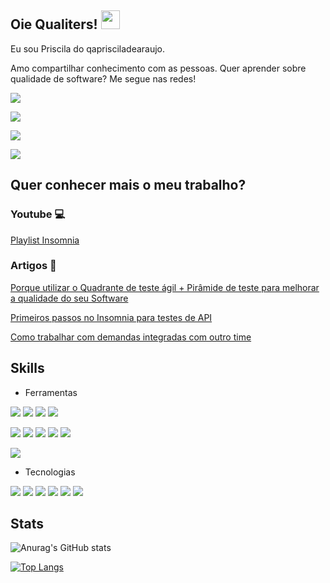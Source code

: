 ## Oie Qualiters! <img src="https://raw.githubusercontent.com/MartinHeinz/MartinHeinz/master/wave.gif" width="30px">

Eu sou Priscila do qaprisciladearaujo.

Amo compartilhar conhecimento com as pessoas. Quer aprender sobre qualidade de software? Me segue nas redes! 

<a href="https://www.instagram.com/qaprisciladearaujo/"><img src="https://img.shields.io/static/v1?label=Instagram&message=@qaprisciladearaujo&color=blueviolet&logo=Instagram"></a>

<a href="https://www.tiktok.com/@qaprisciladearaujo"><img src="https://img.shields.io/static/v1?label=Instagram&message=@qaprisciladearaujo&color=blueviolet&logo=TikTok"></a>

<a href="https://www.youtube.com/channel/UCh4u3Hcdt23UpgAPvqrFzPg"><img src="https://img.shields.io/static/v1?label=Youtube&message=QA Priscila de Araujo&color=blueviolet&ogo=youtube"></a>

<a href="https://paraujocaimi.medium.com/"><img src="https://img.shields.io/static/v1?label=Instagram&message=paraujocaimi&color=blueviolet&logo=Medium"></a>


## Quer conhecer mais o meu trabalho? 

### Youtube 💻

[Playlist Insomnia]() 

### Artigos 📰

[Porque utilizar o Quadrante de teste ágil + Pirâmide de teste para melhorar a qualidade do seu Software](https://paraujocaimi.medium.com/porque-utilizar-o-quadrante-de-teste-%C3%A1gil-pir%C3%A2mide-de-teste-para-melhorar-a-qualidade-do-seu-a10213a18c82)


[Primeiros passos no Insomnia para testes de API](https://paraujocaimi.medium.com/primeiros-passos-no-insomnia-para-testes-de-api-bdeac0d403a)

[Como trabalhar com demandas integradas com outro time](https://paraujocaimi.medium.com/como-trabalhar-com-demandas-integradas-com-outro-time-2333c32e52a4)


## Skills

- Ferramentas 

![](https://img.shields.io/badge/Tools-Github-informational?style=flat&logo=github&logoColor=white&color=2bbc8a)
![](https://img.shields.io/badge/Tools-GitHub_Pages-informational?style=flat&logo=githubpages&logoColor=white&color=2bbc8a)
![](https://img.shields.io/badge/Tools-GitHub_Actions-informational?style=flat&logo=githubactions&logoColor=white&color=2bbc8a)
![](https://img.shields.io/badge/Tools-GitLab-informational?style=flat&logo=gitlab&logoColor=white&color=2bbc8a)

![](https://img.shields.io/badge/Tools-Visual_Studio_Code-informational?style=flat&logo=visualstudiocode&logoColor=white&color=2bbc8a)
![](https://img.shields.io/badge/Tools-Eclipse_IDE-informational?style=flat&logo=eclipseide&logoColor=white&color=2bbc8a)
![](https://img.shields.io/badge/Tools-Android_Studio-informational?style=flat&logo=androidstudio&logoColor=white&color=2bbc8a)
![](https://img.shields.io/badge/Tools-Postman-informational?style=flat&logo=postman&logoColor=white&color=2bbc8a)
![](https://img.shields.io/badge/Tools-Cypress-informational?style=flat&logo=cypress&logoColor=white&color=2bbc8a)

![](https://img.shields.io/badge/Tools-JIRA-informational?style=flat&logo=jira&logoColor=white&color=2bbc8a)


- Tecnologias

![](https://img.shields.io/badge/Tecnologia-Node-informational?style=flat&logo=node.js&logoColor=white&color=2bbc8a)
![](https://img.shields.io/badge/Tecnologia-Javascript-informational?style=flat&logo=javascript&logoColor=white&color=2bbc8a)
![](https://img.shields.io/badge/Tecnologia-MongoDB-informational?style=flat&logo=mongodb&logoColor=white&color=2bbc8a)
![](https://img.shields.io/badge/Tecnologia-Java-informational?style=flat&logo=java&logoColor=white&color=2bbc8a)
![](https://img.shields.io/badge/Tecnologia-Python-informational?style=flat&logo=python&logoColor=white&color=2bbc8a)
![](https://img.shields.io/badge/Tecnologia-Ruby-informational?style=flat&logo=ruby&logoColor=white&color=2bbc8a)


## Stats

![Anurag's GitHub stats](https://github-readme-stats.vercel.app/api?username=qaprisciladearaujo&show_icons=true&theme=radical)

[![Top Langs](https://github-readme-stats.vercel.app/api/top-langs/?username=qaprisciladearaujo&theme=radical&langs_count=8)](https://github.com/anuraghazra/github-readme-stats)

